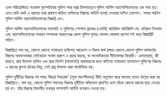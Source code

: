এমন পরিপ্রেক্ষিতে গতকাল বৃহস্পতিবার পুলিশ সদর দপ্তর মিলনায়তনে পুলিশ সার্ভিস অ্যাসোসিয়েশনের এক সভা হয়। এতে কেউ কেউ এ ধরনের খবর প্রকাশে জড়িত ব্যক্তিদের বিরুদ্ধে আইনি ব্যবস্থা নেওয়ার দাবিও তোলেন। সভার পরদিন পুলিশ সার্ভিস অ্যাসোসিয়েশনের বিজ্ঞপ্তি এল।

পুলিশ সার্ভিস অ্যাসোসিয়েশনের সভাপতি ও পুলিশের স্পেশাল ব্রাঞ্চের (এসবি) অতিরিক্ত আইজিপি মো. মনিরুল ইসলাম এবং অ্যাসোসিয়েশনের সাধারণ সম্পাদক নারায়ণগঞ্জ জেলা পুলিশ সুপার গোলাম মোস্তফা রাসেল সই করে বিজ্ঞপ্তিটি পাঠান।

বিজ্ঞপ্তিতে বলা হয়, কোনো কোনো গণমাধ্যম ব্যক্তিগত আক্রোশ ও নিজস্ব স্বার্থ রক্ষায় কোনো কোনো পুলিশ কর্মকর্তার বিরুদ্ধে অবমাননাকর নেতিবাচক সংবাদ প্রকাশ ও প্রচার করছে, যা সাংবাদিকতার নীতিমালার বিরোধী। এমতাবস্থায়, কী কারণে, কার উদ্দেশ্য হাসিল এবং কার নির্দেশ (ম্যানডেট) বাস্তবায়নের জন্য কতিপয় গণমাধ্যম বাংলাদেশ পুলিশের বিরুদ্ধে এ ধরনের কুৎসা রটনায় লিপ্ত, সেই প্রশ্ন উত্থাপন করা অযৌক্তিক নয়।

পুলিশ দুর্নীতির বিরুদ্ধে সব সময় ‘জিরো টলারেন্স’ (শূন্য সহনশীলতা) নীতি অনুসরণ করে আসছে বলেও উল্লেখ করা হয় বিজ্ঞপ্তিতে। বলা হয়, কোনো পুলিশ সদস্যের বিরুদ্ধে দুর্নীতির অভিযোগ প্রমাণিত হলে তাঁকে কোনো ধরনের ছাড় দেওয়া হয় না। তাঁর বিরুদ্ধে বিভাগীয় ব্যবস্থার পাশাপাশি আইনি ব্যবস্থাও নেওয়া হয়।
